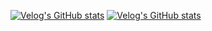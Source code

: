 [![Velog's GitHub stats](https://velog-readme-stats.vercel.app/api/badge?name=jvn4dev)](https://velog.io/@jvn4dev) 
[![Velog's GitHub stats](https://velog-readme-stats.vercel.app/api?name=jvn4dev/HTTP-요청-메소드-정리)](https://velog.io/@jvn4dev/HTTP-%EC%9A%94%EC%B2%AD-%EB%A9%94%EC%86%8C%EB%93%9C-%EC%A0%95%EB%A6%AC)
